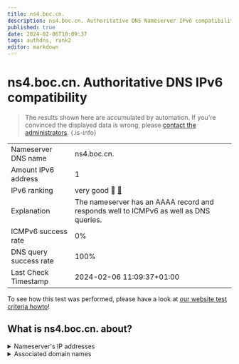```yaml
---
title: ns4.boc.cn.
description: ns4.boc.cn. Authoritative DNS Nameserver IPv6 compatibility
published: true
date: 2024-02-06T10:09:37
tags: authdns, rank2
editor: markdown
---
```


# ns4.boc.cn. Authoritative DNS IPv6 compatibility

> The results shown here are accumulated by automation. If you're convinced the displayed data is wrong, please [contact the administrators](/howto/chat). 
{.is-info}




|   |   |
| - | - |
| Nameserver DNS name | ns4.boc.cn.
| Amount IPv6 address | 1
| IPv6 ranking | very good :2nd_place_medal: [🔗](/howto/ranking) |
| Explanation | The nameserver has an AAAA record and responds well to ICMPv6 as well as DNS queries. |
| ICMPv6 success rate | 0%|
| DNS query success rate | 100% |
| Last Check Timestamp | 2024-02-06 11:09:37+01:00 |

To see how this test was performed, please have a look at [our website test criteria howto](/howto/testcriteria/authdns)!


## What is ns4.boc.cn. about?




<details>
<summary>Nameserver's IP addresses</summary>

2408:8606:2300:f::3

</details>



<details>
<summary>Associated domain names</summary>

www.boc.cn

</details>
